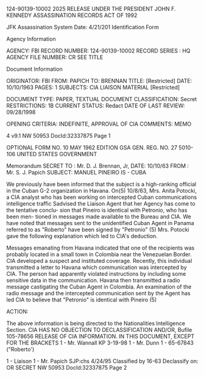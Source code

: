 124-90139-10002 2025 RELEASE UNDER THE PRESIDENT JOHN F. KENNEDY ASSASSINATION RECORDS ACT OF 1992

JFK Assassination System Date: 4/21/201
Identification Form

Agency Information

AGENCY: FBI
RECORD NUMBER: 124-90139-10002
RECORD SERIES : HQ
AGENCY FILE NUMBER: CR SEE TITLE

Document Information

ORIGINATOR: FBI
FROM: PAPICH
TO: BRENNAN
TITLE: [Restricted]
DATE: 10/10/1963
PAGES: 1
SUBJECTS: CIA LIAISON MATERIAL
[Restricted]

DOCUMENT TYPE: PAPER, TEXTUAL DOCUMENT
CLASSIFICATION: Secret
RESTRICTIONS: 1B
CURRENT STATUS: Redact
DATE OF LAST REVIEW: 09/28/1998

OPENING CRITERIA: INDEFINITE, APPROVAL OF CIA
COMMENTS: MEMO

4
v9.1
NW 50953 DocId:32337875 Page 1

OPTIONAL FORM NO. 10
MAY 1962 EDITION
GSA GEN. REG. NO. 27
5010-106
UNITED STATES GOVERNMENT

Memorandum SECRET
TO : Mr. D. J. Brennan, Jr,
DATE: 10/10/63
FROM : Mr. S. J. Papich
SUBJECT: MANUEL PINEIRO
IS - CUBA

We previously have been informed that the subject is a
high-ranking official in the Cuban G-2 organization in Havana. On(5)
10/8/63, Mrs. Anita Potocki, a CIA analyst who has been working
on intercepted Cuban communications intelligence traffic Sadvised
the Liaison Agent that her Agency has come to the tentative conclu-
sion that Pineiro is identical with Petronio, who has been men-
tioned in messages made available to the Bureau and CIA. We have
noted that messages sent to the unidentified Cuban Agent in Panama
referred to as "Roberto" have been signed by "Petronio" (5)
Mrs. Potocki gave the following explanation which led to
CIA's deduction.

Messages emanating from Havana indicated that one of the
recipients was probably located in a small town in Colombia near the
Venezuelan Border. CIA developed a suspect and instituted coverage.
Recently, this individual transmitted a letter to Havana which
communication was intercepted by CIA. The person had apparently
violated instructions by including some sensitive data in the
communication. Havana then transmitted a radio message castigating
the Cuban Agent in Colombia. An examination of the radio message
and the intercepted communication sent by the Agent has led CIA
to believe that "Petronio" is identical with Pineiro (5)

ACTION:

The above information is being directed to the Nationalities
Intelligence Section. CIA HAS NO OBJECTION TO
DECLASSIFICATION AND/OR,
Bufile 105-78656
RELEASE OF CIA INFORMATION.
IN THIS DOCUMENT, EXCEPT FOR THE BRACKETS
1 - Mr. Wannall
KP 3-19-98
1 - Mr. Dunn
1 - 65-67843 ("Roberto')

1 - Liaison
1 - Mr. Papich
SJP:chs
4/24/95
Classified by 16-63
Declassify on: OR
SECRET
NW 50953 DocId:32337875 Page 2
